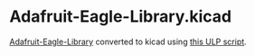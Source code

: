 # Adafruit-Eagle-Library.kicad

[Adafruit-Eagle-Library](https://github.com/adafruit/Adafruit-Eagle-Library ) converted to kicad using [this ULP script](https://github.com/lachlanA/eagle-to-kicad/blob/master/eagle-lbr2kicad-1.0.ulp).
